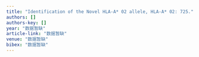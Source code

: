 ```yaml
---
title: "Identification of the Novel HLA-A* 02 allele, HLA-A* 02: 725."
authors: []
authors-key: []
year: "数据暂缺"
article-link: "数据暂缺"
venue: "数据暂缺"
bibex: "数据暂缺"
---
```

